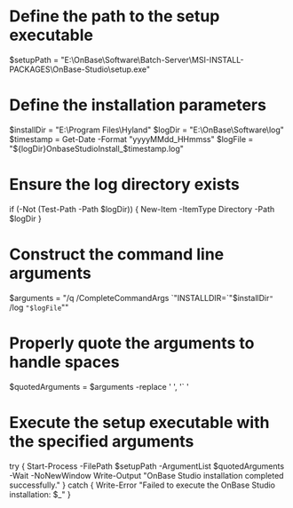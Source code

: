 # Define the path to the setup executable
$setupPath = "E:\OnBase\Software\Batch-Server\MSI-INSTALL-PACKAGES\OnBase-Studio\setup.exe"

# Define the installation parameters
$installDir = "E:\Program Files\Hyland\"
$logDir = "E:\OnBase\Software\log\"
$timestamp = Get-Date -Format "yyyyMMdd_HHmmss"
$logFile = "${logDir}OnbaseStudioInstall_$timestamp.log"

# Ensure the log directory exists
if (-Not (Test-Path -Path $logDir)) {
    New-Item -ItemType Directory -Path $logDir
}

# Construct the command line arguments
$arguments = "/q /CompleteCommandArgs `"INSTALLDIR=`"$installDir`"` /log `"$logFile`""

# Properly quote the arguments to handle spaces
$quotedArguments = $arguments -replace ' ', '` '

# Execute the setup executable with the specified arguments
try {
    Start-Process -FilePath $setupPath -ArgumentList $quotedArguments -Wait -NoNewWindow
    Write-Output "OnBase Studio installation completed successfully."
} catch {
    Write-Error "Failed to execute the OnBase Studio installation: $_"
}
